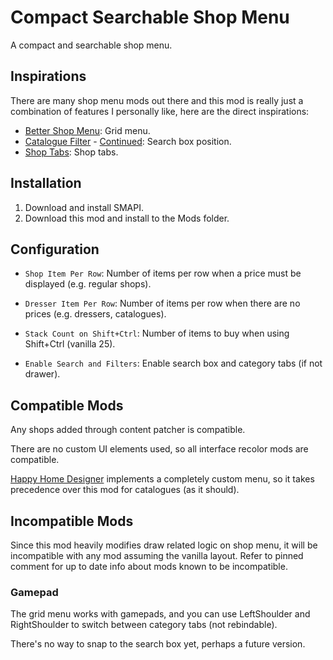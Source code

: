 # Compact Searchable Shop Menu

A compact and searchable shop menu.

## Inspirations

There are many shop menu mods out there and this mod is really just a combination of features I personally like, here are the direct inspirations:

- [Better Shop Menu](https://www.nexusmods.com/stardewvalley/mods/2012): Grid menu.
- [Catalogue Filter](https://www.nexusmods.com/stardewvalley/mods/13137) - [Continued](https://www.nexusmods.com/stardewvalley/mods/22379): Search box position.
- [Shop Tabs](https://www.nexusmods.com/stardewvalley/mods/29435): Shop tabs.

## Installation

1. Download and install SMAPI.
2. Download this mod and install to the Mods folder.

## Configuration

- `Shop Item Per Row`: Number of items per row when a price must be displayed (e.g. regular shops).

- `Dresser Item Per Row`: Number of items per row when there are no prices (e.g. dressers, catalogues).

- `Stack Count on Shift+Ctrl`: Number of items to buy when using Shift+Ctrl (vanilla 25).

- `Enable Search and Filters`: Enable search box and category tabs (if not drawer).

## Compatible Mods

Any shops added through content patcher is compatible.

There are no custom UI elements used, so all interface recolor mods are compatible.

[Happy Home Designer](https://www.nexusmods.com/stardewvalley/mods/19675) implements a completely custom menu, so it takes precedence over this mod for catalogues (as it should).

## Incompatible Mods

Since this mod heavily modifies draw related logic on shop menu, it will be incompatible with any mod assuming the vanilla layout. Refer to pinned comment for up to date info about mods known to be incompatible.

### Gamepad

The grid menu works with gamepads, and you can use LeftShoulder and RightShoulder to switch between category tabs (not rebindable).

There's no way to snap to the search box yet, perhaps a future version.

